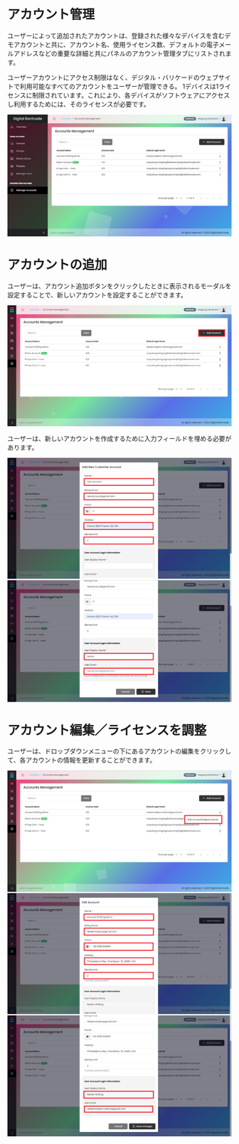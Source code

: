 # アカウント管理

<div class="description">

ユーザーによって追加されたアカウントは、登録された様々なデバイスを含むデモアカウントと共に、アカウント名、使用ライセンス数、デフォルトの電子メールアドレスなどの重要な詳細と共にパネルのアカウント管理タブにリストされます。

ユーザーアカウントにアクセス制限はなく、デジタル・バリケードのウェブサイトで利用可能なすべてのアカウントをユーザーが管理できる。
1デバイスは1ライセンスに制限されています。これにより、各デバイスがソフトウェアにアクセスし利用するためには、そのライセンスが必要です。

<!-- ![screenshot](/images/manageAccounts/manageAccountsTab.png ":size=100%") -->
<img src="/images/manageAccounts/manageAccountsTab.png" alt="Manage Accounts Tab" style="max-width: 100%;">

</div>

# アカウントの追加

<div class="description">

ユーザーは、アカウント追加ボタンをクリックしたときに表示されるモーダルを設定することで、新しいアカウントを設定することができます。

<!-- ![screenshot](/images/manageAccounts/manageAccountsAdd.png ":size=100%") -->
<img src="/images/manageAccounts/manageAccountsAdd.png" alt="Add Account" style="max-width: 100%;">

ユーザーは、新しいアカウントを作成するために入力フィールドを埋める必要があります。

<!-- ![screenshot](/images/manageAccounts/manageAccountsAddModal.png ":size=100%")
![screenshot](/images/manageAccounts/manageAccountsAddModal2.png ":size=100%") -->

<img src="/images/manageAccounts/manageAccountsAddModal.png" alt="Add Account" style="max-width: 100%;">
<img src="/images/manageAccounts/manageAccountsAddModal2.png" alt="Add Account" style="max-width: 100%;">

</div>

# アカウント編集／ライセンスを調整

<div class="description">

ユーザーは、ドロップダウンメニューの下にあるアカウントの編集をクリックして、各アカウントの情報を更新することができます。

<!-- ![screenshot](/images/manageAccounts/manageAccountsEdit.png ":size=100%")
![screenshot](/images/manageAccounts/manageAccountsEditModal.png ":size=100%")
![screenshot](/images/manageAccounts/manageAccountsEditModal2.png ":size=100%") -->

<img src="/images/manageAccounts/manageAccountsEdit.png" alt="Edit Account" style="max-width: 100%;">
<img src="/images/manageAccounts/manageAccountsEditModal.png" alt="Edit Account" style="max-width: 100%;">
<img src="/images/manageAccounts/manageAccountsEditModal2.png" alt="Edit Account" style="max-width: 100%;">

</div>